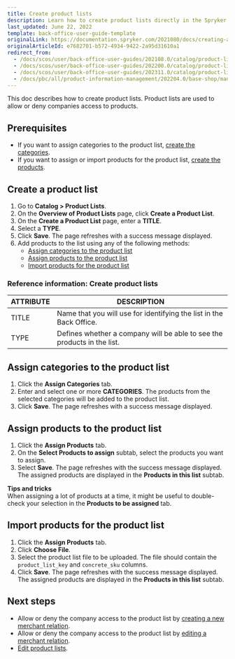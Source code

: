 ```yaml
---
title: Create product lists
description: Learn how to create product lists directly in the Spryker Cloud Commerce OS Back Office.
last_updated: June 22, 2022
template: back-office-user-guide-template
originalLink: https://documentation.spryker.com/2021080/docs/creating-a-product-list
originalArticleId: e7682701-b572-4934-9422-2a95d31610a1
redirect_from:
  - /docs/scos/user/back-office-user-guides/202108.0/catalog/product-lists/creating-product-lists.html
  - /docs/scos/user/back-office-user-guides/202200.0/catalog/product-lists/creating-product-lists.html
  - /docs/scos/user/back-office-user-guides/202311.0/catalog/product-lists/creating-product-lists.html  
  - /docs/pbc/all/product-information-management/202204.0/base-shop/manage-in-the-back-office/product-lists/create-product-lists.html
---
```


This doc describes how to create product lists. Product lists are used to allow or deny companies access to products.

## Prerequisites

- If you want to assign categories to the product list, [create the categories](/docs/pbc/all/product-information-management/latest/base-shop/manage-in-the-back-office/categories/create-categories.html).
- If you want to assign or import products for the product list, [create the products](/docs/pbc/all/product-information-management/latest/base-shop/manage-in-the-back-office/products/manage-product-variants/add-product-alternatives.html).

## Create a product list

1. Go to **Catalog&nbsp;<span aria-label="and then">></span> Product Lists**.
2. On the **Overview of Product Lists** page, click **Create a Product List**.
3. On the **Create a Product List** page, enter a **TITLE**.
4. Select a **TYPE**.
5. Click **Save**.
    The page refreshes with a success message displayed.
6. Add products to the list using any of the following methods:
    - [Assign categories to the product list](#assign-categories-to-the-product-list)
    - [Assign products to the product list](#assign-products-to-the-product-list)
    - [Import products for the product list](#import-products-for-the-product-list)

### Reference information: Create product lists

| ATTRIBUTE | DESCRIPTION |
|-|-|
| TITLE | Name that you will use for identifying the list in the Back Office. |
| TYPE | Defines whether a company will be able to see the products in the list. |

## Assign categories to the product list

1. Click the **Assign Categories** tab.
2. Enter and select one or more **CATEGORIES**.
    The products from the selected categories will be added to the product list.
3. Click **Save**.
    The page refreshes with a success message displayed.

## Assign products to the product list

1. Click the **Assign Products** tab.
2. On the **Select Products to assign** subtab, select the products you want to assign.
3. Select **Save**.
    The page refreshes with the success message displayed. The assigned products are displayed in the **Products in this list** subtab.

**Tips and tricks**
<br> When assigning a lot of products at a time, it might be useful to double-check your selection in the **Products to be assigned** tab.

## Import products for the product list

1. Click the **Assign Products** tab.
2. Click **Choose File**.
3. Select the product list file to be uploaded. The file should contain the `product_list_key` and `concrete_sku` columns.
4. Click **Save**.
    The page refreshes with the success message displayed. The assigned products are displayed in the **Products in this list** subtab.


## Next steps

- Allow or deny the company access to the product list by [creating a new merchant relation](/docs/pbc/all/merchant-management/latest/base-shop/manage-in-the-back-office/create-merchant-relations.html).
- Allow or deny the company access to the product list by [editing a merchant relation](/docs/pbc/all/merchant-management/latest/base-shop/manage-in-the-back-office/edit-merchant-relations.html).
- [Edit product lists](/docs/pbc/all/product-information-management/latest/base-shop/manage-in-the-back-office/product-lists/edit-product-lists.html).
